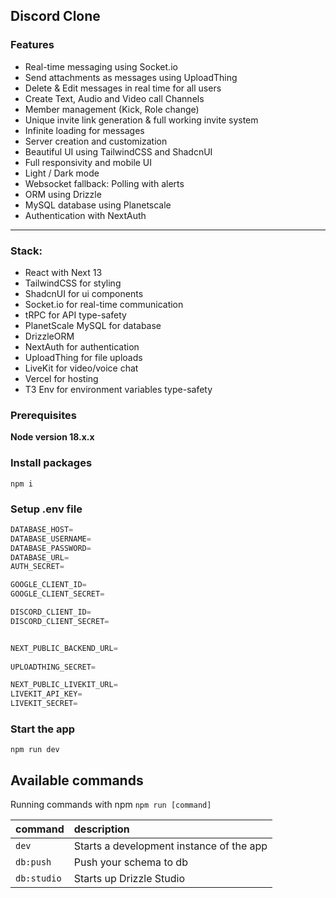 ## Discord Clone
### Features
- Real-time messaging using Socket.io
- Send attachments as messages using UploadThing
- Delete & Edit messages in real time for all users
- Create Text, Audio and Video call Channels
- Member management (Kick, Role change)
- Unique invite link generation & full working invite system
- Infinite loading for messages
- Server creation and customization
- Beautiful UI using TailwindCSS and ShadcnUI
- Full responsivity and mobile UI
- Light / Dark mode
- Websocket fallback: Polling with alerts
- ORM using Drizzle
- MySQL database using Planetscale
- Authentication with NextAuth
---
### Stack:
- React with Next 13
- TailwindCSS for styling
- ShadcnUI for ui components
- Socket.io for real-time communication
- tRPC for API type-safety
- PlanetScale MySQL for database
- DrizzleORM
- NextAuth for authentication
- UploadThing for file uploads
- LiveKit for video/voice chat
- Vercel for hosting
- T3 Env for environment variables type-safety

### Prerequisites

**Node version 18.x.x**

### Install packages

```shell
npm i
```

### Setup .env file


```js
DATABASE_HOST=
DATABASE_USERNAME=
DATABASE_PASSWORD=
DATABASE_URL=
AUTH_SECRET=

GOOGLE_CLIENT_ID=
GOOGLE_CLIENT_SECRET=

DISCORD_CLIENT_ID=
DISCORD_CLIENT_SECRET=


NEXT_PUBLIC_BACKEND_URL=
    
UPLOADTHING_SECRET=

NEXT_PUBLIC_LIVEKIT_URL=
LIVEKIT_API_KEY=
LIVEKIT_SECRET=
```

### Start the app

```shell
npm run dev
```

## Available commands

Running commands with npm `npm run [command]`

| command     | description                              |
|:------------|:-----------------------------------------|
| `dev`       | Starts a development instance of the app |
| `db:push`   | Push your schema to db                   |
| `db:studio` | Starts up Drizzle Studio                 |
